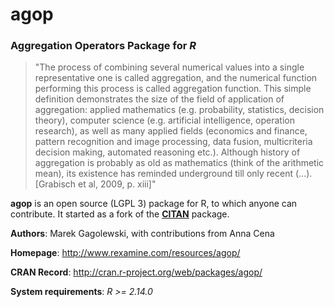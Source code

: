 # **agop**

### Aggregation Operators Package for *R*


> "The process of combining several numerical values into a single 
representative one is called aggregation, and the numerical function 
 performing this process is called aggregation function. 
 This simple definition demonstrates the size of the field of application of aggregation: 
    applied mathematics (e.g. probability, statistics, decision theory), computer science 
    (e.g. artificial  intelligence, operation research), as well as many applied fields 
    (economics and finance, pattern recognition and image processing, data fusion, 
     multicriteria decision making, automated reasoning etc.). Although history of aggregation is probably 
     as old as mathematics (think of the arithmetic mean), its existence
has reminded underground till only recent (...).
 [Grabisch et al, 2009, p. xiii]"
 
**agop** is an open source (LGPL 3) package for R, to which anyone can contribute.
It started as a fork of the **[CITAN](http://staff.rexamine.com/gagolews/resources/)** package.

**Authors**: Marek Gagolewski, with contributions from Anna Cena

**Homepage**: http://www.rexamine.com/resources/agop/

**CRAN Record**: http://cran.r-project.org/web/packages/agop/

**System requirements**: *R >= 2.14.0*
